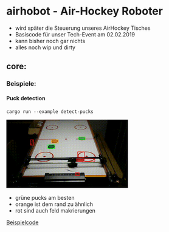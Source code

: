 # airhobot - Air-Hockey Roboter #

  - wird später die Steuerung unseres AirHockey Tisches
  - Basiscode für unser Tech-Event am 02.02.2019
  - kann bisher noch gar nichts
  - alles noch wip und dirty


## core:

### Beispiele:

#### Puck detection

    cargo run --example detect-pucks

![detect-pucks](core/assets/airhockey-with-some-pucks.detect-pucks.gif)

  * grüne pucks am besten
  * orange ist dem rand zu ähnlich
  * rot sind auch feld makrierungen

[Beispielcode](core/examples/detect-pucks.rs)
